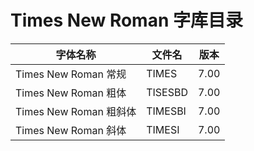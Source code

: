 # Times New Roman 字库目录

|字体名称|文件名|版本|
|---|---|---|
|Times New Roman 常规|TIMES|7.00|
|Times New Roman 粗体|TISESBD|7.00|
|Times New Roman 粗斜体|TIMESBI|7.00|
|Times New Roman 斜体|TIMESI|7.00|

